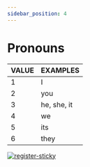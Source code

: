 ```yaml
---
sidebar_position: 4
---
```


# Pronouns

| VALUE 	| EXAMPLES    	|
|-------	|-------------	|
| 1     	| I           	|
| 2     	| you         	|
| 3     	| he, she, it 	|
| 4     	| we          	|
| 5     	| its         	|
| 6     	| they        	|

[![register-sticky](/img/register-sticky.png)](https://app.lettria.com/signup)